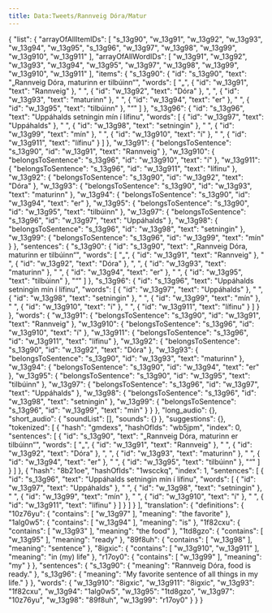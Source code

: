 ```yaml
---
title: Data:Tweets/Rannveig Dóra/Matur
---
```


{
    "list": {
        "arrayOfAllItemIDs": [
            "s_13g90",
            "w_13g91",
            "w_13g92",
            "w_13g93",
            "w_13g94",
            "w_13g95",
            "s_13g96",
            "w_13g97",
            "w_13g98",
            "w_13g99",
            "w_13g910",
            "w_13g911"
        ],
        "arrayOfAllWordIDs": [
            "w_13g91",
            "w_13g92",
            "w_13g93",
            "w_13g94",
            "w_13g95",
            "w_13g97",
            "w_13g98",
            "w_13g99",
            "w_13g910",
            "w_13g911"
        ],
        "items": {
            "s_13g90": {
                "id": "s_13g90",
                "text": "„Rannveig Dóra, maturinn er tilbúinn“",
                "words": [
                    "„",
                    {
                        "id": "w_13g91",
                        "text": "Rannveig"
                    },
                    " ",
                    {
                        "id": "w_13g92",
                        "text": "Dóra"
                    },
                    ", ",
                    {
                        "id": "w_13g93",
                        "text": "maturinn"
                    },
                    " ",
                    {
                        "id": "w_13g94",
                        "text": "er"
                    },
                    " ",
                    {
                        "id": "w_13g95",
                        "text": "tilbúinn"
                    },
                    "“"
                ]
            },
            "s_13g96": {
                "id": "s_13g96",
                "text": "Uppáhalds setningin mín í lífinu",
                "words": [
                    {
                        "id": "w_13g97",
                        "text": "Uppáhalds"
                    },
                    " ",
                    {
                        "id": "w_13g98",
                        "text": "setningin"
                    },
                    " ",
                    {
                        "id": "w_13g99",
                        "text": "mín"
                    },
                    " ",
                    {
                        "id": "w_13g910",
                        "text": "í"
                    },
                    " ",
                    {
                        "id": "w_13g911",
                        "text": "lífinu"
                    }
                ]
            },
            "w_13g91": {
                "belongsToSentence": "s_13g90",
                "id": "w_13g91",
                "text": "Rannveig"
            },
            "w_13g910": {
                "belongsToSentence": "s_13g96",
                "id": "w_13g910",
                "text": "í"
            },
            "w_13g911": {
                "belongsToSentence": "s_13g96",
                "id": "w_13g911",
                "text": "lífinu"
            },
            "w_13g92": {
                "belongsToSentence": "s_13g90",
                "id": "w_13g92",
                "text": "Dóra"
            },
            "w_13g93": {
                "belongsToSentence": "s_13g90",
                "id": "w_13g93",
                "text": "maturinn"
            },
            "w_13g94": {
                "belongsToSentence": "s_13g90",
                "id": "w_13g94",
                "text": "er"
            },
            "w_13g95": {
                "belongsToSentence": "s_13g90",
                "id": "w_13g95",
                "text": "tilbúinn"
            },
            "w_13g97": {
                "belongsToSentence": "s_13g96",
                "id": "w_13g97",
                "text": "Uppáhalds"
            },
            "w_13g98": {
                "belongsToSentence": "s_13g96",
                "id": "w_13g98",
                "text": "setningin"
            },
            "w_13g99": {
                "belongsToSentence": "s_13g96",
                "id": "w_13g99",
                "text": "mín"
            }
        },
        "sentences": {
            "s_13g90": {
                "id": "s_13g90",
                "text": "„Rannveig Dóra, maturinn er tilbúinn“",
                "words": [
                    "„",
                    {
                        "id": "w_13g91",
                        "text": "Rannveig"
                    },
                    " ",
                    {
                        "id": "w_13g92",
                        "text": "Dóra"
                    },
                    ", ",
                    {
                        "id": "w_13g93",
                        "text": "maturinn"
                    },
                    " ",
                    {
                        "id": "w_13g94",
                        "text": "er"
                    },
                    " ",
                    {
                        "id": "w_13g95",
                        "text": "tilbúinn"
                    },
                    "“"
                ]
            },
            "s_13g96": {
                "id": "s_13g96",
                "text": "Uppáhalds setningin mín í lífinu",
                "words": [
                    {
                        "id": "w_13g97",
                        "text": "Uppáhalds"
                    },
                    " ",
                    {
                        "id": "w_13g98",
                        "text": "setningin"
                    },
                    " ",
                    {
                        "id": "w_13g99",
                        "text": "mín"
                    },
                    " ",
                    {
                        "id": "w_13g910",
                        "text": "í"
                    },
                    " ",
                    {
                        "id": "w_13g911",
                        "text": "lífinu"
                    }
                ]
            }
        },
        "words": {
            "w_13g91": {
                "belongsToSentence": "s_13g90",
                "id": "w_13g91",
                "text": "Rannveig"
            },
            "w_13g910": {
                "belongsToSentence": "s_13g96",
                "id": "w_13g910",
                "text": "í"
            },
            "w_13g911": {
                "belongsToSentence": "s_13g96",
                "id": "w_13g911",
                "text": "lífinu"
            },
            "w_13g92": {
                "belongsToSentence": "s_13g90",
                "id": "w_13g92",
                "text": "Dóra"
            },
            "w_13g93": {
                "belongsToSentence": "s_13g90",
                "id": "w_13g93",
                "text": "maturinn"
            },
            "w_13g94": {
                "belongsToSentence": "s_13g90",
                "id": "w_13g94",
                "text": "er"
            },
            "w_13g95": {
                "belongsToSentence": "s_13g90",
                "id": "w_13g95",
                "text": "tilbúinn"
            },
            "w_13g97": {
                "belongsToSentence": "s_13g96",
                "id": "w_13g97",
                "text": "Uppáhalds"
            },
            "w_13g98": {
                "belongsToSentence": "s_13g96",
                "id": "w_13g98",
                "text": "setningin"
            },
            "w_13g99": {
                "belongsToSentence": "s_13g96",
                "id": "w_13g99",
                "text": "mín"
            }
        }
    },
    "long_audio": {},
    "short_audio": {
        "soundList": [],
        "sounds": {}
    },
    "suggestions": {},
    "tokenized": [
        {
            "hash": "gmdexs",
            "hashOfIds": "wb5jpm",
            "index": 0,
            "sentences": [
                {
                    "id": "s_13g90",
                    "text": "„Rannveig Dóra, maturinn er tilbúinn“",
                    "words": [
                        "„",
                        {
                            "id": "w_13g91",
                            "text": "Rannveig"
                        },
                        " ",
                        {
                            "id": "w_13g92",
                            "text": "Dóra"
                        },
                        ", ",
                        {
                            "id": "w_13g93",
                            "text": "maturinn"
                        },
                        " ",
                        {
                            "id": "w_13g94",
                            "text": "er"
                        },
                        " ",
                        {
                            "id": "w_13g95",
                            "text": "tilbúinn"
                        },
                        "“"
                    ]
                }
            ]
        },
        {
            "hash": "8b21oe",
            "hashOfIds": "1wscckq",
            "index": 1,
            "sentences": [
                {
                    "id": "s_13g96",
                    "text": "Uppáhalds setningin mín í lífinu",
                    "words": [
                        {
                            "id": "w_13g97",
                            "text": "Uppáhalds"
                        },
                        " ",
                        {
                            "id": "w_13g98",
                            "text": "setningin"
                        },
                        " ",
                        {
                            "id": "w_13g99",
                            "text": "mín"
                        },
                        " ",
                        {
                            "id": "w_13g910",
                            "text": "í"
                        },
                        " ",
                        {
                            "id": "w_13g911",
                            "text": "lífinu"
                        }
                    ]
                }
            ]
        }
    ],
    "translation": {
        "definitions": {
            "10z76yu": {
                "contains": [
                    "w_13g97"
                ],
                "meaning": "the favorite"
            },
            "1alg0w5": {
                "contains": [
                    "w_13g94"
                ],
                "meaning": "is"
            },
            "1f82cxu": {
                "contains": [
                    "w_13g93"
                ],
                "meaning": "the food"
            },
            "1td8gzo": {
                "contains": [
                    "w_13g95"
                ],
                "meaning": "ready"
            },
            "89f8uh": {
                "contains": [
                    "w_13g98"
                ],
                "meaning": "sentence"
            },
            "8igxic": {
                "contains": [
                    "w_13g910",
                    "w_13g911"
                ],
                "meaning": "in (my) life"
            },
            "r17oy0": {
                "contains": [
                    "w_13g99"
                ],
                "meaning": "my"
            }
        },
        "sentences": {
            "s_13g90": {
                "meaning": "Rannveig Dóra, food is ready."
            },
            "s_13g96": {
                "meaning": "My favorite sentence of all things in my life."
            }
        },
        "words": {
            "w_13g910": "8igxic",
            "w_13g911": "8igxic",
            "w_13g93": "1f82cxu",
            "w_13g94": "1alg0w5",
            "w_13g95": "1td8gzo",
            "w_13g97": "10z76yu",
            "w_13g98": "89f8uh",
            "w_13g99": "r17oy0"
        }
    }
}